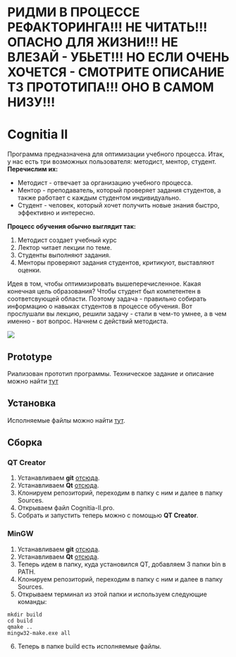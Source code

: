 # РИДМИ В ПРОЦЕССЕ РЕФАКТОРИНГА!!! НЕ ЧИТАТЬ!!! ОПАСНО ДЛЯ ЖИЗНИ!!! НЕ ВЛЕЗАЙ - УБЬЕТ!!! НО ЕСЛИ ОЧЕНЬ ХОЧЕТСЯ - СМОТРИТЕ ОПИСАНИЕ ТЗ ПРОТОТИПА!!! ОНО В САМОМ НИЗУ!!! 

# Cognitia II

Программа предназначена для оптимизации учебного процесса.
Итак, у нас есть три возможных пользователя: методист, ментор, студент.
**Перечислим их:**

* Методист - отвечает за организацию учебного процесса.
* Ментор - преподаватель, который проверяет задания студентов, а также работает с каждым студентом индивидуально.
* Студент - человек, который хочет получить новые знания быстро, эффективно и интересно.

**Процесс обучения обычно выглядит так:**

1. Методист создает учебный курс
2. Лектор читает лекции по теме.
3. Студенты выполняют задания.
4. Менторы проверяют задания студентов, критикуют, выставляют оценки.

Идея в том, чтобы оптимизировать вышеперечисленное. Какая конечная цель образования? Чтобы студент был компетентен в соответсвующей области. Поэтому задача - правильно собирать информацию о навыках студентов в процессе обучения. Вот прослушали вы лекцию, решили задачу - стали в чем-то умнее, а в чем именно - вот вопрос. 
Начнем с действий методиста.

![](https://github.com/timattt/Project-Cognitia-II/blob/main/About/Logo.png)

## Prototype

Риализован прототип программы.
Техническое задание и описание можно найти [тут](https://github.com/timattt/Project-Cognitia-II/blob/main/About/PrototypeTechnicalTask/PrototypeTechnicalTask.md)

## Установка
Исполняемые файлы можно найти [тут](https://github.com/timattt/Project-Cognitia-II/releases).

## Сборка
### QT Creator
1. Устанавливаем **git** [отсюда](https://git-scm.com/).
2. Устанавливаем **Qt** [отсюда](https://www.qt.io/).
3. Клонируем репозиторий, переходим в папку с ним и далее в папку Sources.
4. Открываем файл Cognitia-II.pro.
5. Собрать и запустить теперь можно с помощью **QT Creator**.

### MinGW
1. Устанавливаем **git** [отсюда](https://git-scm.com/).
2. Устанавливаем **Qt** [отсюда](https://www.qt.io/).
3. Теперь идем в папку, куда установился QT, добавляем 3 папки bin в PATH.
4. Клонируем репозиторий, переходим в папку с ним и далее в папку Sources.
5. Открываем терминал из этой папки и используем следующие команды:
 ```
mkdir build
cd build
qmake ..
mingw32-make.exe all
```
6. Теперь в папке build есть исполняемые файлы.
